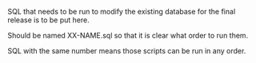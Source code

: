 SQL that needs to be run to modify the existing database for the final release is to be put here.

Should be named XX-NAME.sql so that it is clear what order to run them.

SQL with the same number means those scripts can be run in any order.

